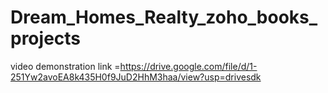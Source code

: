 # Dream_Homes_Realty_zoho_books_projects


video demonstration link =https://drive.google.com/file/d/1-251Yw2avoEA8k435H0f9JuD2HhM3haa/view?usp=drivesdk
